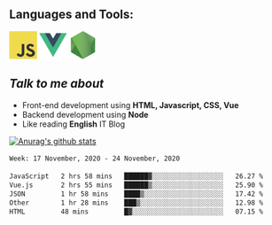 ## **Languages and Tools:**      
<code><img height="50" src="https://raw.githubusercontent.com/github/explore/80688e429a7d4ef2fca1e82350fe8e3517d3494d/topics/javascript/javascript.png"></code>
<code><img height="50"  src="https://raw.githubusercontent.com/github/explore/80688e429a7d4ef2fca1e82350fe8e3517d3494d/topics/vue/vue.png"></code>
<code><img height="50"  src="https://raw.githubusercontent.com/github/explore/80688e429a7d4ef2fca1e82350fe8e3517d3494d/topics/nodejs/nodejs.png"></code>

## *Talk to me about*
- Front-end development using **HTML, Javascript, CSS, Vue**
- Backend development using **Node**
- Like reading **English** IT Blog    

[![Anurag's github stats](https://github-readme-stats.vercel.app/api?username=qdi5)](https://github.com/anuraghazra/github-readme-stats)    

<!--START_SECTION:waka-->
```text
Week: 17 November, 2020 - 24 November, 2020

JavaScript   2 hrs 58 mins   ██████▓░░░░░░░░░░░░░░░░░░   26.27 % 
Vue.js       2 hrs 55 mins   ██████▒░░░░░░░░░░░░░░░░░░   25.90 % 
JSON         1 hr 58 mins    ████▒░░░░░░░░░░░░░░░░░░░░   17.42 % 
Other        1 hr 28 mins    ███▒░░░░░░░░░░░░░░░░░░░░░   12.98 % 
HTML         48 mins         █▓░░░░░░░░░░░░░░░░░░░░░░░   07.15 % 
```
<!--END_SECTION:waka-->
